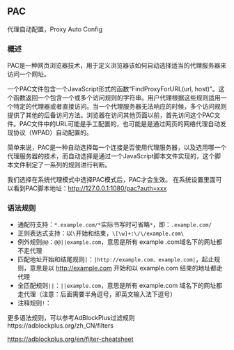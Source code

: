 ## PAC

代理自动配置，Proxy Auto Config

### 概述

PAC是一种网页浏览器技术，用于定义浏览器该如何自动选择适当的代理服务器来访问一个网址。

一个PAC文件包含一个JavaScript形式的函数“FindProxyForURL(url, host)”。这个函数返回一个包含一个或多个访问规则的字符串。用户代理根据这些规则适用一个特定的代理器或者直接访问。当一个代理服务器无法响应的时候，多个访问规则提供了其他的后备访问方法。浏览器在访问其他页面以前，首先访问这个PAC文件。PAC文件中的URL可能是手工配置的，也可能是是通过网页的网络代理自动发现协议（WPAD）自动配置的。

简单来说，PAC是一种自动选择每一个连接是否使用代理服务器，以及选用哪一个代理服务器的技术，而自动选择是通过一个JavaScript脚本文件实现的，这个脚本文件制定了一系列的规则进行判断。

我们选择在系统代理模式中选择PAC模式后，PAC才会生效。
在系统设置里面可以看到PAC脚本地址：http://127.0.0.1:1080/pac?auth=xxx





### 语法规则

- 通配符支持：`*.example.com/*`实际书写时可省略`*`，即：`.example.com/`
- 正则表达式支持：以`\`开始和结束，`\[\w]+:\/\/example.com\`
- 例外规则`@@`：`@@||example.com`，意思是所有 example .com域名下的网址都不走代理
- 匹配地址开始和结尾规则`|`：`|http://example.com、example.com|`，起止规则，意思是以 http://example.com 开始和以 example.com 结束的地址都走代理
- 全匹配规则`||`：`||example.com`，意思是所有 example.com 域名下的网址都走代理（注意：后面需要半角逗号，即英文输入法下逗号）
- 注释规则`!`：

更多语法规则，可以参考AdBlockPlus过滤规则https://adblockplus.org/zh_CN/filters

https://adblockplus.org/en/filter-cheatsheet


